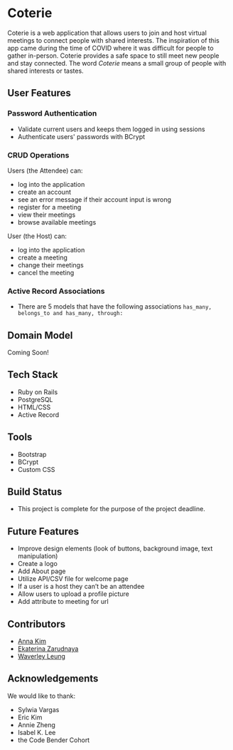 # Coterie
Coterie is a web application that allows users to join and host virtual meetings to connect people with shared interests.
The inspiration of this app came during the time of COVID where it was difficult for people to gather in-person. Coterie provides a safe space to still meet new people and stay connected.
The word *Coterie*  means a small group of people with shared interests or tastes.

## User Features

### Password Authentication
 * Validate current users and keeps them logged in using sessions
 * Authenticate users' passwords with BCrypt

### CRUD Operations
 Users (the Attendee) can:
  * log into the application
  * create an account
  * see an error message if their account input is wrong
  * register for a meeting
  * view their meetings
  * browse available meetings

 User (the Host) can:
  * log into the application
  * create a meeting
  * change their meetings
  * cancel the meeting

### Active Record Associations
 * There are 5 models that have the following associations ```has_many, belongs_to and has_many, through: ```

## Domain Model
 Coming Soon!
 
## Tech Stack
 * Ruby on Rails
 * PostgreSQL
 * HTML/CSS
 * Active Record

## Tools
 * Bootstrap
 * BCrypt
 * Custom CSS

## Build Status
 * This project is complete for the purpose of the project deadline.

## Future Features
 * Improve design elements (look of buttons, background image, text manipulation)
 * Create a logo
 * Add About page
 * Utilize API/CSV file for welcome page
 * If a user is a host they can’t be an attendee
 * Allow users to upload a profile picture
 * Add attribute to meeting for url

## Contributors
 * [Anna Kim](https://github.com/iannakim)
 * [Ekaterina Zarudnaya](https://github.com/Elronia)
 * [Waverley Leung](https://github.com/wlcreate)
 
## Acknowledgements
 We would like to thank:
  * Sylwia Vargas
  * Eric Kim
  * Annie Zheng
  * Isabel K. Lee
  * the Code Bender Cohort
